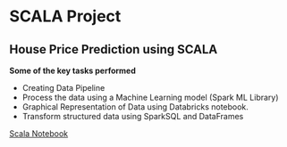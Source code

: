 # SCALA Project

<h2>House Price Prediction using SCALA</h2>
<b>Some of the key tasks performed</b>

- Creating Data Pipeline
- Process the data using a Machine Learning model (Spark ML Library)
- Graphical  Representation of Data using Databricks notebook.
- Transform structured data using SparkSQL and DataFrames

<a href="https://databricks-prod-cloudfront.cloud.databricks.com/public/4027ec902e239c93eaaa8714f173bcfc/8398955252255471/1375161942447624/2126228534128950/latest.html">Scala Notebook</a>
